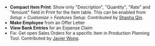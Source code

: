 - **Compact Item Print**: Show only "Description", "Quantity", "Rate" and "Amount" field in Print for the Item table. This can be enabled from *Setup > Customize > Features Setup*. Contributed by [Shasha Qin](https://github.com/ShashaQin).
- **Make Employee** from an Offer Letter
- **View Bank Entries** for an Expense Claim
- Fix: Get open Sales Orders for a specific Item in Production Planning Tool. Contributed by [Javier Wong](https://discuss.prodman.com/users/bohlian/activity).
